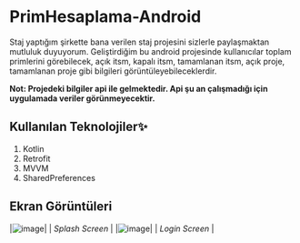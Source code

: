 # PrimHesaplama-Android

Staj yaptığım şirkette bana verilen staj projesini sizlerle paylaşmaktan mutluluk duyuyorum. 
Geliştirdiğim bu android projesinde kullanıcılar toplam primlerini görebilecek, açık itsm, kapalı itsm, tamamlanan itsm, açık proje, tamamlanan proje gibi bilgileri görüntüleyebileceklerdir. 

**Not: Projedeki bilgiler api ile gelmektedir. Api şu an çalışmadığı için uygulamada veriler görünmeyecektir.** 

## Kullanılan Teknolojiler✨

 1. Kotlin
 2. Retrofit
 3. MVVM
 4. SharedPreferences

## Ekran Görüntüleri
|![image](https://user-images.githubusercontent.com/14194362/195125471-104155a6-1e92-443d-8518-b79d85e40c21.png)| 
| *Splash Screen* |
|![image](https://user-images.githubusercontent.com/14194362/195125750-a40da9e3-5a31-4a01-bd87-e2cc63ca40c9.png)| 
| *Login Screen* |

